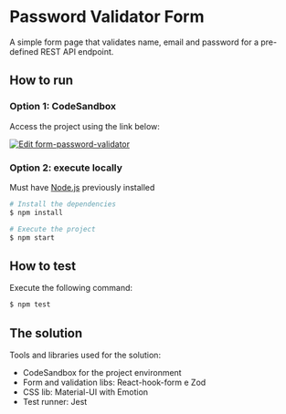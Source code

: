 # Password Validator Form

A simple form page that validates name, email and password for a pre-defined REST API endpoint.

## How to run

### Option 1: CodeSandbox

Access the project using the link below:

[![Edit form-password-validator](https://codesandbox.io/static/img/play-codesandbox.svg)](https://codesandbox.io/p/sandbox/form-password-validator-ykjy94)

### Option 2: execute locally

Must have [Node.js](https://nodejs.org/en/download/package-manager) previously installed

```bash
# Install the dependencies
$ npm install

# Execute the project
$ npm start
```

## How to test

Execute the following command:

```bash
$ npm test
```

## The solution

Tools and libraries used for the solution:

- CodeSandbox for the project environment
- Form and validation libs: React-hook-form e Zod
- CSS lib: Material-UI with Emotion
- Test runner: Jest
